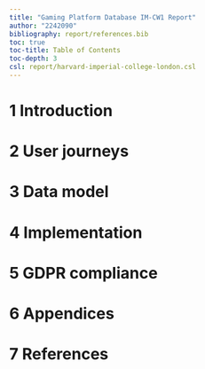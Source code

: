 ```yaml
---
title: "Gaming Platform Database IM-CW1 Report"
author: "2242090"
bibliography: report/references.bib
toc: true
toc-title: Table of Contents
toc-depth: 3
csl: report/harvard-imperial-college-london.csl
---
```


# 1 Introduction

# 2 User journeys

# 3 Data model

# 4 Implementation

# 5 GDPR compliance

# 6 Appendices

# 7 References